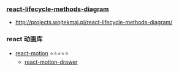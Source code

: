 ### [react-lifecycle-methods-diagram](https://github.com/wojtekmaj/react-lifecycle-methods-diagram)
  * http://projects.wojtekmaj.pl/react-lifecycle-methods-diagram/


### react 动画库
  * [react-motion](https://github.com/chenglou/react-motion) ⭐️⭐️⭐️⭐️⭐️
    * [react-motion-drawer](https://github.com/stoeffel/react-motion-drawer)
